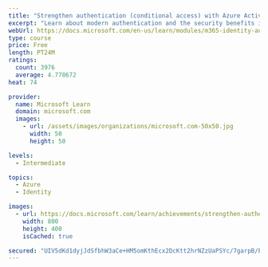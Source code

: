 ```yaml
---
title: "Strengthen authentication (conditional access) with Azure Active Directory"
excerpt: "Learn about modern authentication and the security benefits it provides to your organization, such as enabling multi-factor authentication and a passwordless environment."
webUrl: https://docs.microsoft.com/en-us/learn/modules/m365-identity-authentication/
type: course
price: Free
length: PT24M
ratings:
  count: 3976
  average: 4.778672
heat: 74

provider:
  name: Microsoft Learn
  domain: microsoft.com
  images:
    - url: /assets/images/organizations/microsoft.com-50x50.jpg
      width: 50
      height: 50

levels:
  - Intermediate

topics:
  - Azure
  - Identity

images:
  - url: https://docs.microsoft.com/learn/achievements/strengthen-authentication-with-microsoft-365-social.png
    width: 800
    height: 400
    isCached: true

secured: "UIV5dKd1dyjJdSfbhW3aCe+HM5omKthEcx2DcKtt2hrNZzUaPSYc/7garpB/brB/PvPUIQVBrc9EGTV8LM2MT/f3NYciuXFqTXgr1WEPAv8n08sxRUuVFwOYDojfqxDCcaLvL16Z2eQUh+jyRmFpQWousHpS8B3IDlQYENi1Y7gTZkBL0MP2eg1SOsejAV2Ju4EbK9HMCnp6cScJwAH/Y+vh6ToXFsPmInKU7jLxHiWzEF+7I6VS7yqCj7gaWwNrDTnHLp7aRWgOT/dKdEVHrmQNpwGi89ZF3GOwCyb+DTnr9vszGxc0+k4xiggmegDP+g0LoU71cp69mpWl+nALjnALHB7mSO1Nd8GPNZ4zAP4W7muR5LpLHRi+uNX7lvscfy/sMgDtZQBBRSBIbYG9sXmmULONJqXoUvmvFs5WFW0=;NUQDxJJobX5EJkRKqZpcCA=="
---
```


